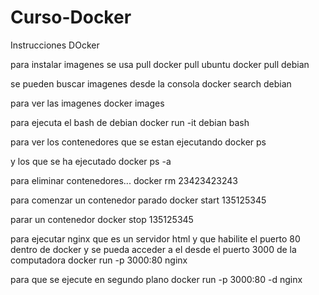 # Curso-Docker
Instrucciones DOcker

para instalar imagenes se usa pull
docker pull ubuntu
docker pull debian

se pueden buscar imagenes desde la consola
docker search debian

para ver las imagenes
docker images

para ejecuta el bash de debian
docker run -it debian bash

para ver los contenedores que se estan ejecutando
docker ps

y los que se ha ejecutado 
docker ps -a

para eliminar contenedores...
docker rm 23423423243

para comenzar un contenedor parado
docker start 135125345

parar un contenedor 
docker stop 135125345

para ejecutar nginx que es un servidor html y que habilite el puerto 80 dentro de docker y se pueda acceder a el desde el puerto 3000 de la computadora
docker run -p 3000:80 nginx

para que se ejecute en segundo plano
docker run -p 3000:80 -d nginx


